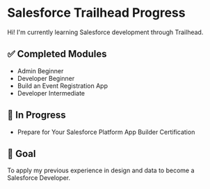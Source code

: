 # Salesforce Trailhead Progress

Hi! I'm currently learning Salesforce development through Trailhead.

## ✅ Completed Modules

- Admin Beginner
- Developer Beginner
- Build an Event Registration App
- Developer Intermediate

## 🚀 In Progress

- Prepare for Your Salesforce Platform App Builder Certification
    
## 📌 Goal

To apply my previous experience in design and data to become a Salesforce Developer.
